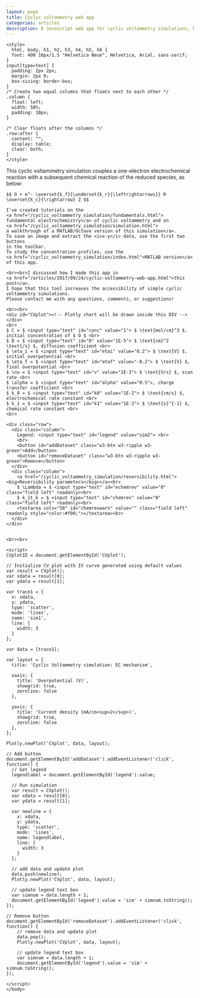 ```yaml
---
layout: page
title: Cyclic voltammetry web app
categories: articles
description: A Javascript web app for cyclic voltammetry simulations, built with plotly.js
---
```


<head>
    <link rel="stylesheet" href="https://www.w3schools.com/w3css/4/w3.css">
    <script src="https://cdn.plot.ly/plotly-latest.min.js"></script>
    <script src="https://cdnjs.cloudflare.com/ajax/libs/mathjs/3.16.3/math.min.js"></script>
    <script src="/assets/CVsim.js" type="text/javascript"></script>

    <style>
      html, body, h1, h2, h3, h4, h5, h6 {
      font: 400 16px/1.5 "Helvetica Neue", Helvetica, Arial, sans-serif;
    }
    input[type=text] {
      padding: 2px 2px;
      margin: 2px 0;
      box-sizing: border-box;
    }
    /* Create two equal columns that floats next to each other */
    .column {
      float: left;
      width: 50%;
      padding: 10px;
    }

    /* Clear floats after the columns */
    .row:after {
      content: "";
      display: table;
      clear: both;
    }
    </style>
</head>

<body>
    This cyclic voltammetry simulation couples a one-electron electrochemical
    reaction with a subsequent chemical reaction of the reduced species, as below:

    $$ O + e^- \overset{k_f}{\underset{k_r}{\leftrightarrows}} R \overset{k_c}{\rightarrow} Z $$

    I've created tutorials on the
    <a href="/cyclic_voltammetry_simulation/fundamentals.html">
    fundamental electrochemistry</a> of cyclic voltammetry and on
    <a href="/cyclic_voltammetry_simulation/simulation.html">
    a walkthrough of a MATLAB/Octave version of this simulation</a>.
    To save an image and extract the <i>x-y</i> data, use the first two buttons
    in the toolbar.
    To study the concentration profiles, use the
    <a href="/cyclic_voltammetry_simulation/index.html">MATLAB version</a>
    of this app.

    <br><br>I discussed how I made this app in
    <a href="/articles/2017/09/24/cyclic-voltammetry-web-app.html">this post</a>.
    I hope that this tool increases the accessibility of simple cyclic voltammetry simulations.
    Please contact me with any questions, comments, or suggestions!

    <br><br>
    <div id="CVplot"><!-- Plotly chart will be drawn inside this DIV --></div>
    <br>
    $ C = $ <input type="text" id="conc" value="1"> $ \text{mol/cm}^3 $, initial concentration of $ O $ <br>
    $ D = $ <input type="text" id="D" value="1E-5"> $ \text{cm}^2 \text{/s} $, diffusion coefficient <br>
    $ \eta_i = $ <input type="text" id="etai" value="0.2"> $ \text{V} $, initial overpotential <br>
    $ \eta_f = $ <input type="text" id="etaf" value="-0.2"> $ \text{V} $, final overpotential <br>
    $ \nu = $ <input type="text" id="v" value="1E-3"> $ \text{V/s} $, scan rate <br>
    $ \alpha = $ <input type="text" id="alpha" value="0.5">, charge transfer coefficient <br>
    $ k_0 = $ <input type="text" id="k0" value="1E-2"> $ \text{cm/s} $, electrochemical rate constant <br>
    $ k_1 = $ <input type="text" id="k1" value="1E-3"> $ \text{s}^{-1} $, chemical rate constant <br>
    <br>

    <div class="row">
      <div class="column">
        Legend: <input type="text" id="legend" value="sim2"> <br>
        <br>
        <button id="addDataset" class="w3-btn w3-ripple w3-green">Add</button>
        <button id="removeDataset" class="w3-btn w3-ripple w3-green">Remove</button>
      </div>
      <div class="column">
        <a href="/cyclic_voltammetry_simulation/reversibility.html"><big>Reversibility parameters</big></a><br>
        $ \Lambda = $ <input type="text" id="echemrev" value="0" class="field left" readonly><br>
        $ k_1t_k = $ <input type="text" id="chemrev" value="0" class="field left" readonly><br>
        <textarea cols="50" id="chemrevwarn" value="" class="field left" readonly style="color:#f00;"></textarea><br>
      </div>
    </div>


    <br><br>

    <script>
    CVplotID = document.getElementById('CVplot');

    // Initialize CV plot with IV curve generated using default values
    var result = CVplot();
    var xdata = result[0];
    var ydata = result[1];

    var trace1 = {
      x: xdata,
      y: ydata,
      type: 'scatter',
      mode: 'lines',
      name: 'sim1',
      line: {
        width: 3
      }
    };

    var data = [trace1];

    var layout = {
      title: 'Cyclic Voltammetry simulation: EC mechanism',

      xaxis: {
        title: 'Overpotential (V)',
        showgrid: true,
        zeroline: false
      },

      yaxis: {
        title: 'Current density (mA/cm<sup>2</sup>)',
        showgrid: true,
        zeroline: false
      },
    };

    Plotly.newPlot('CVplot', data, layout);

    // Add button
    document.getElementById('addDataset').addEventListener('click', function() {
      // Get legend
      legendlabel = document.getElementById('legend').value;

      // Run simulation
      var result = CVplot();
      var xdata = result[0];
      var ydata = result[1];

      var newline = {
        x: xdata,
        y: ydata,
        type: 'scatter',
        mode: 'lines',
        name: legendlabel,
        line: {
          width: 3
        }
      };

      // add data and update plot
      data.push(newline);
      Plotly.newPlot('CVplot', data, layout);

      // update legend text box
      var simnum = data.length + 1;
      document.getElementById('legend').value = 'sim' + simnum.toString();
    });

    // Remove button
    document.getElementById('removeDataset').addEventListener('click', function() {
        // remove data and update plot
        data.pop();
        Plotly.newPlot('CVplot', data, layout);

        // update legend text box
        var simnum = data.length + 1;
        document.getElementById('legend').value = 'sim' + simnum.toString();
    });

    </script>
    </body>

